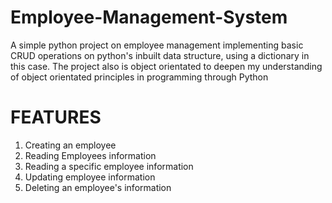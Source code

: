 # Employee-Management-System
A simple python project on employee management implementing basic CRUD operations on python's inbuilt data structure, using a dictionary in this case. The project also is object orientated to deepen my understanding of object orientated principles in programming through Python

# FEATURES
1. Creating an employee
2. Reading Employees information
3. Reading a specific employee information
4. Updating employee information
5. Deleting an employee's information
